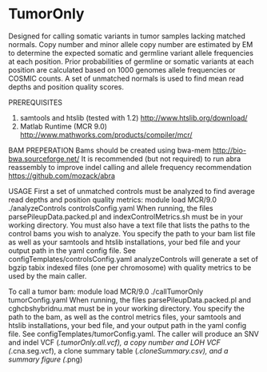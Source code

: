 # TumorOnly
Designed for calling somatic variants in tumor samples lacking matched normals.  Copy number and minor allele copy number are estimated by EM to determine the expected somatic and germline variant allele frequencies at each position.  Prior probabilities of germline or somatic variants at each position are calculated based on 1000 genomes allele frequencies or COSMIC counts.  A set of unmatched normals is used to find mean read depths and position quality scores.

PREREQUISITES
1. samtools and htslib (tested with 1.2)
http://www.htslib.org/download/
2. Matlab Runtime (MCR 9.0)
http://www.mathworks.com/products/compiler/mcr/

BAM PREPERATION
Bams should be created using bwa-mem
http://bio-bwa.sourceforge.net/
It is recommended (but not required) to run abra reassembly to improve indel calling and allele frequency recommendation
https://github.com/mozack/abra

USAGE
First a set of unmatched controls must be analyzed to find average read depths and position quality metrics:
	module load MCR/9.0
	./analyzeControls controlsConfig.yaml
When running, the files parsePileupData.packed.pl and indexControlMetrics.sh must be in your working directory.  You must also have a text file that lists the paths to the control bams you wish to analyze.  You specify the path to your bam list file as well as your samtools and htslib installations, your bed file and your output path in the yaml config file.  See configTemplates/controlsConfig.yaml  analyzeControls will generate a set of bgzip tabix indexed files (one per chromosome) with quality metrics to be used by the main caller.

To call a tumor bam:
	module load MCR/9.0
	./callTumorOnly tumorConfig.yaml
When running, the files parsePileupData.packed.pl and cghcbshybridnu.mat must be in your working directory.  You specify the path to the bam, as well as the control metrics files, your samtools and htslib installations, your bed file, and your output path in the yaml config file.  See configTemplates/tumorConfig.yaml.  The caller will produce an SNV and indel VCF (*.tumorOnly.all.vcf), a copy number and LOH VCF (*.cna.seg.vcf), a clone summary table (*.cloneSummary.csv), and a summary figure (*.png)
